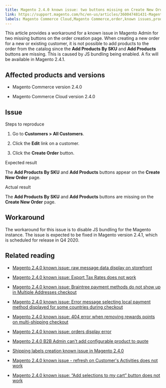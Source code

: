```yaml
---
title: Magento 2.4.0 known issue: two buttons missing on Create New Order page in Admin
link: https://support.magento.com/hc/en-us/articles/360047481431-Magento-2-4-0-known-issue-two-buttons-missing-on-Create-New-Order-page-in-Admin
labels: Magento Commerce Cloud,Magento Commerce,order,known issues,products,SKU,button,2.4.0
---
```


This article provides a workaround for a known issue in Magento Admin for two missing buttons on the order creation page. When creating a new order for a new or existing customer, it is not possible to add products to the order from the catalog since the **Add Products By SKU** and **Add Products** buttons are missing. This is caused by JS bundling being enabled. A fix will be available in Magento 2.4.1.

## Affected products and versions

* Magento Commerce version 2.4.0

* Magento Commerce Cloud version 2.4.0

## Issue

Steps to reproduce

1. Go to **Customers > All Customers**.

1. Click the **Edit** link on a customer.

1. Click the **Create Order** button.

Expected result

The **Add Products By SKU** and **Add Products** buttons appear on the **Create New Order** page.

Actual result

The **Add Products By SKU** and **Add Products** buttons are missing on the **Create New Order** page.

## Workaround

The workaround for this issue is to disable JS bundling for the Magento instance. The issue is expected to be fixed in Magento version 2.4.1, which is scheduled for release in Q4 2020.

## Related reading

* [Magento 2.4.0 known issue: raw message data display on storefront](https://support.magento.com/hc/en-us/articles/360045804332)

* [Magento 2.4.0 known issue: Export Tax Rates does not work](https://support.magento.com/hc/en-us/articles/360045850032)

* [Magento 2.4.0 known issue: Braintree payment methods do not show up in Multiple Addresses checkout](https://support.magento.com/hc/en-us/articles/360046354992)

* [Magento 2.4.0 known issue: Error message selecting local payment method displayed for some countries during checkout](https://support.magento.com/hc/en-us/articles/360047139331-Magento-2-4-0-known-issue-Error-message-selecting-local-payment-method-displayed-for-some-countries-during-checkout)

* [Magento 2.4.0 known issue: 404 error when removing rewards points on multi-shipping checkout](https://support.magento.com/hc/en-us/articles/360046920131-Magento-2-4-0-known-issue-404-error-when-removing-rewards-points-on-multi-shipping-checkout)

* [Magento 2.4.0 known issue: orders display error](https://support.magento.com/hc/en-us/articles/360046802271-Magento-2-4-0-known-issue-orders-display-error)

* [Magento 2.4.0 B2B Admin can't add configurable product to quote](https://support.magento.com/hc/en-us/articles/360046801971-Magento-2-4-0-known-issue-B2B-Admin-cannot-add-a-configurable-product-to-a-quote)

* [Shipping labels creation known issue in Magento 2.4.0](https://support.magento.com/hc/en-us/articles/360046750171-Shipping-labels-creation-known-issue-in-Magento-2-4-0)

* [Magento 2.4.0 known issue - refresh on Customer's Activities does not work](https://support.magento.com/hc/en-us/articles/360046091332-Magento-2-4-0-known-issue-refresh-on-Customer-s-Activities-does-not-work)

* [Magento 2.4.0 known issue: “Add selections to my cart” button does not work](https://support.magento.com/hc/en-us/articles/360045838312-Magento-2-4-0-known-issue-Add-selections-to-my-cart-button-does-not-work)

